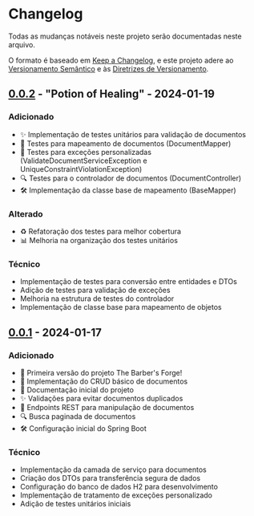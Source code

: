 # Changelog

Todas as mudanças notáveis neste projeto serão documentadas neste arquivo.

O formato é baseado em [Keep a Changelog](https://keepachangelog.com/pt-BR/1.0.0/),
e este projeto adere ao [Versionamento Semântico](https://semver.org/lang/pt-BR/) e às [Diretrizes de Versionamento](GUIDELINE.md).

## [0.0.2] - "Potion of Healing" - 2024-01-19

### Adicionado
- ✨ Implementação de testes unitários para validação de documentos
- 🧪 Testes para mapeamento de documentos (DocumentMapper)
- 🚨 Testes para exceções personalizadas (ValidateDocumentServiceException e UniqueConstraintViolationException)
- 🔍 Testes para o controlador de documentos (DocumentController)
- 🛠️ Implementação da classe base de mapeamento (BaseMapper)

### Alterado
- ♻️ Refatoração dos testes para melhor cobertura
- 📊 Melhoria na organização dos testes unitários

### Técnico
- Implementação de testes para conversão entre entidades e DTOs
- Adição de testes para validação de exceções
- Melhoria na estrutura de testes do controlador
- Implementação de classe base para mapeamento de objetos

## [0.0.1] - 2024-01-17

### Adicionado
- 🎉 Primeira versão do projeto The Barber's Forge!
- 🔨 Implementação do CRUD básico de documentos
- 📝 Documentação inicial do projeto
- ✨ Validações para evitar documentos duplicados
- 🎯 Endpoints REST para manipulação de documentos
- 🔍 Busca paginada de documentos
- 🛠️ Configuração inicial do Spring Boot

### Técnico
- Implementação da camada de serviço para documentos
- Criação dos DTOs para transferência segura de dados
- Configuração do banco de dados H2 para desenvolvimento
- Implementação de tratamento de exceções personalizado
- Adição de testes unitários iniciais

[0.0.2]: https://github.com/douglasdreer/the-barbers-forge/compare/v0.0.1...v0.0.2
[0.0.1]: https://github.com/douglasdreer/the-barbers-forge/releases/tag/v0.0.1
